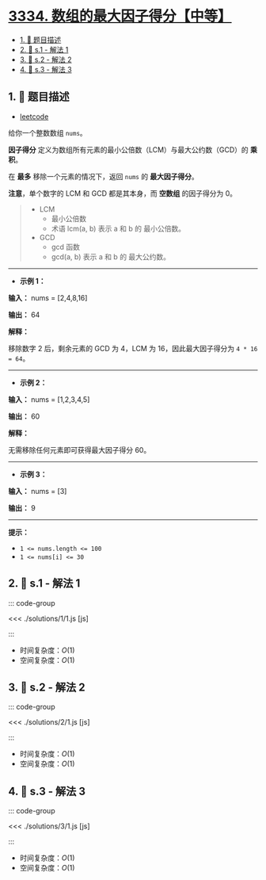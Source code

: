 # [3334. 数组的最大因子得分【中等】](https://github.com/tnotesjs/TNotes.leetcode/tree/main/notes/3334.%20%E6%95%B0%E7%BB%84%E7%9A%84%E6%9C%80%E5%A4%A7%E5%9B%A0%E5%AD%90%E5%BE%97%E5%88%86%E3%80%90%E4%B8%AD%E7%AD%89%E3%80%91)

<!-- region:toc -->

- [1. 📝 题目描述](#1--题目描述)
- [2. 🎯 s.1 - 解法 1](#2--s1---解法-1)
- [3. 🎯 s.2 - 解法 2](#3--s2---解法-2)
- [4. 🎯 s.3 - 解法 3](#4--s3---解法-3)

<!-- endregion:toc -->

## 1. 📝 题目描述

- [leetcode](https://leetcode.cn/problems/find-the-maximum-factor-score-of-array/)

给你一个整数数组 `nums`。

**因子得分** 定义为数组所有元素的最小公倍数（LCM）与最大公约数（GCD）的 **乘积**。

在 **最多** 移除一个元素的情况下，返回 `nums` 的 **最大因子得分**。

**注意**，单个数字的 LCM 和 GCD 都是其本身，而 **空数组** 的因子得分为 0。

> - LCM
>   - 最小公倍数
>   - 术语 lcm(a, b) 表示 a 和 b 的 最小公倍数。
> - GCD
>   - gcd 函数
>   - gcd(a, b) 表示 a 和 b 的 最大公约数。

---

- **示例 1：**

**输入：** nums = [2,4,8,16]

**输出：** 64

**解释：**

移除数字 2 后，剩余元素的 GCD 为 4，LCM 为 16，因此最大因子得分为 `4 * 16 = 64`。

---

- **示例 2：**

**输入：** nums = [1,2,3,4,5]

**输出：** 60

**解释：**

无需移除任何元素即可获得最大因子得分 60。

---

- **示例 3：**

**输入：** nums = [3]

**输出：** 9

---

**提示：**

- `1 <= nums.length <= 100`
- `1 <= nums[i] <= 30`

## 2. 🎯 s.1 - 解法 1

::: code-group

<<< ./solutions/1/1.js [js]

:::

- 时间复杂度：$O(1)$
- 空间复杂度：$O(1)$

## 3. 🎯 s.2 - 解法 2

::: code-group

<<< ./solutions/2/1.js [js]

:::

- 时间复杂度：$O(1)$
- 空间复杂度：$O(1)$

## 4. 🎯 s.3 - 解法 3

::: code-group

<<< ./solutions/3/1.js [js]

:::

- 时间复杂度：$O(1)$
- 空间复杂度：$O(1)$
